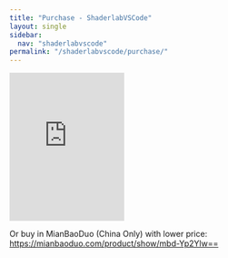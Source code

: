 ```yaml
---
title: "Purchase - ShaderlabVSCode"
layout: single
sidebar:
  nav: "shaderlabvscode"
permalink: "/shaderlabvscode/purchase/"
---
```


<iframe src="https://api.assetstore.unity3d.com/affiliate/embed/package/94653/widget?aid=1011lGoJ" style="width:202px; height:260px; border:0px;"></iframe>

Or buy in MianBaoDuo (China Only) with lower price: <https://mianbaoduo.com/product/show/mbd-Yp2Ylw==>